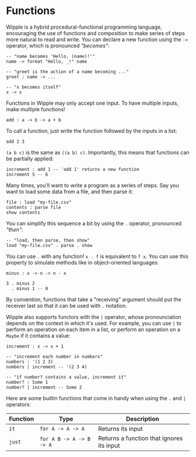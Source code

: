 # Functions

Wipple is a hybrid procedural-functional programming language, encouraging the use of functions and composition to make series of steps more natural to read and write. You can declare a new function using the `->` operator, which is pronounced _"becomes"_:

```wipple
-- "name becomes 'Hello, (name)!'"
name -> format "Hello, _!" name

-- "greet is the action of a name becoming ..."
greet : name -> ...

-- "x becomes itself"
x -> x
```

Functions in Wipple may only accept one input. To have multiple inputs, make multiple functions!

```wipple
add : a -> b -> a + b
```

To call a function, just write the function followed by the inputs in a list:

```wipple
add 2 3
```

`(a b c)` is the same as `((a b) c)`. Importantly, this means that functions can be partially applied:

```wipple
increment : add 1 -- 'add 1' returns a new function
increment 5 -- 6
```

Many times, you'll want to write a program as a series of steps. Say you want to load some data from a file, and then parse it:

```wipple
file : load "my-file.csv"
contents : parse file
show contents
```

You can simplify this sequence a bit by using the `.` operator, pronounced _"then"_:

```wipple
-- "load, then parse, then show"
load "my-file.csv" . parse . show
```

You can use `.` with any function! `x . f` is equivalent to `f x`. You can use this property to simulate methods like in object-oriented languages:

```wipple
minus : x -> n -> n - x

3 . minus 2
  . minus 1 -- 0
```

By convention, functions that take a "receiving" argument should put the receiver last so that it can be used with `.` notation.

Wipple also supports functors with the `|` operator, whose pronounciation depends on the context in which it's used. For example, you can use `|` to perform an operation on each item in a list, or perform an operation on a `Maybe` if it contains a value:

```wipple
increment : x -> x + 1

-- "increment each number in numbers"
numbers : '(1 2 3)
numbers | increment -- '(2 3 4)

-- "if number? contains a value, increment it"
number? : Some 1
number? | increment -- Some 2
```

Here are some builtin functions that come in handy when using the `.` and `|` operators:

| Function | Type                     | Description                               |
| -------- | ------------------------ | ----------------------------------------- |
| `it`     | `for A -> A -> A`        | Returns its input                         |
| `just`   | `for A B -> A -> B -> A` | Returns a function that ignores its input |
